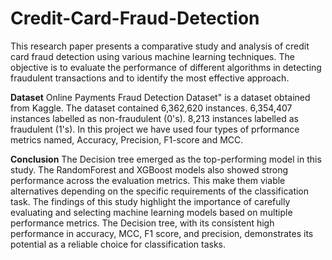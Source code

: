 # Credit-Card-Fraud-Detection
This research paper presents a comparative study and analysis of credit card fraud detection using various machine learning techniques. The objective is to evaluate the performance of different algorithms in detecting fraudulent transactions and to identify the most effective approach.

**Dataset**
Online Payments Fraud Detection Dataset" is a dataset obtained from Kaggle.
The dataset contained 6,362,620 instances.
6,354,407 instances labelled as non-fraudulent (0's).
8,213 instances labelled as fraudulent (1's).
In this project we have used four types of prformance metrics named, Accuracy, Precision, F1-score and MCC.

**Conclusion**
The Decision tree emerged as the top-performing model in this study.
The RandomForest and XGBoost models also showed strong performance across the evaluation metrics.
This make them viable alternatives depending on the specific requirements of the classification task.
The findings of this study highlight the importance of carefully evaluating and selecting machine learning models based on multiple performance metrics.
The Decision tree, with its consistent high performance in accuracy, MCC, F1 score, and precision, demonstrates its potential as a reliable choice for classification tasks.

